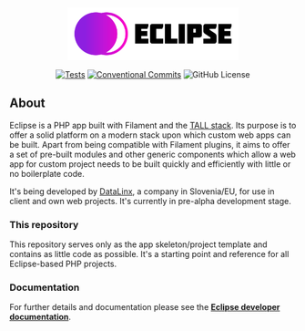 <div style="text-align: center">

<img src="docs/public/logo.svg" title="Eclipse" width="300px" alt="Eclipse"/>

[![Tests](https://github.com/DataLinx/eclipsephp-app/actions/workflows/test-runner.yml/badge.svg)](https://github.com/DataLinx/eclipsephp-app/actions/workflows/test-runner.yml)
[![Conventional Commits](https://img.shields.io/badge/Conventional%20Commits-1.0.0-%23FE5196?logo=conventionalcommits&logoColor=white)](https://conventionalcommits.org)
![GitHub License](https://img.shields.io/github/license/DataLinx/eclipsephp-app)

</div>

## About

Eclipse is a PHP app built with Filament and the [TALL stack](https://tallstack.dev/). Its purpose is to offer a solid platform on a modern stack upon which custom web apps can be built. Apart from being compatible with Filament plugins, it aims to offer a set of pre-built modules and other generic components which allow a web app for custom project needs to be built quickly and efficiently with little or no boilerplate code.

It's being developed by [DataLinx](https://www.datalinx.si/), a company in Slovenia/EU, for use in client and own web projects. It's currently in pre-alpha development stage.

### This repository
This repository serves only as the app skeleton/project template and contains as little code as possible. It's a starting point and reference for all Eclipse-based PHP projects.

### Documentation
For further details and documentation please see the **[Eclipse developer documentation](https://datalinx.github.io/eclipsephp-app/)**.
